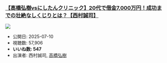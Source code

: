 ### [【高橋弘樹vsにしたんクリニック】20代で借金7,000万円！成功までの壮絶なしくじりとは？【西村誠司】](https://www.youtube.com/watch?v=y7lt6HdPtw0)
[![](https://img.youtube.com/vi/y7lt6HdPtw0/sddefault.jpg)](https://www.youtube.com/watch?v=y7lt6HdPtw0)
-   公開日: 2025-07-10
-   視聴数: 57,906
-   **いいね数: 547**
-   出演者: 西村誠司, [高橋弘樹](/rehacq_fan/people/高橋弘樹 "wikilink")
